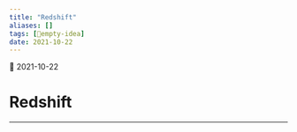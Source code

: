 ```yaml
---
title: "Redshift"
aliases: []
tags: [💭empty-idea]
date: 2021-10-22
---
```

🌱 2021-10-22
# Redshift
___